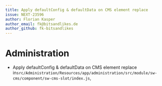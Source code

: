 ```yaml
---
title: Apply defaultConfig & defaultData on CMS element replace
issue: NEXT-23596
author: Florian Kasper
author_email: fk@bitsandlikes.de
author_github: fk-bitsandlikes
---
```


# Administration

* Apply defaultConfig & defaultData on CMS element replace
  in`src/Administration/Resources/app/administration/src/module/sw-cms/component/sw-cms-slot/index.js`,
